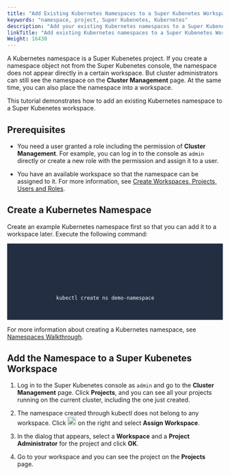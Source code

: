 ```yaml
---
title: "Add Existing Kubernetes Namespaces to a Super Kubenetes Workspace"
keywords: "namespace, project, Super Kubenetes, Kubernetes"
description: "Add your existing Kubernetes namespaces to a Super Kubenetes workspace."
linkTitle: "Add existing Kubernetes namespaces to a Super Kubenetes Workspace"
Weight: 16430
---
```


A Kubernetes namespace is a Super Kubenetes project. If you create a namespace object not from the Super Kubenetes console, the namespace does not appear directly in a certain workspace. But cluster administrators can still see the namespace on the **Cluster Management** page. At the same time, you can also place the namespace into a workspace.

This tutorial demonstrates how to add an existing Kubernetes namespace to a Super Kubenetes workspace.

## Prerequisites

- You need a user granted a role including the permission of **Cluster Management**. For example, you can log in to the console as `admin` directly or create a new role with the permission and assign it to a user.

- You have an available workspace so that the namespace can be assigned to it. For more information, see [Create Workspaces, Projects, Users and Roles](../../../quick-start/create-workspace-and-project/).

## Create a Kubernetes Namespace

Create an example Kubernetes namespace first so that you can add it to a workspace later. Execute the following command:

<article className="highlight">
    <pre style="color: rgb(248, 248, 242); background: rgb(36, 46, 66); tab-size: 4;">
        <div className="copy-code-button" title="Copy Code"></div>
        <div className="code-over-div">
          <code>
            <p>
                kubectl create ns demo-namespace</p></code></div>
    </pre>
</article>

For more information about creating a Kubernetes namespace, see [Namespaces Walkthrough](https://kubernetes.io/docs/tasks/administer-cluster/namespaces-walkthrough/).

## Add the Namespace to a Super Kubenetes Workspace

1. Log in to the Super Kubenetes console as `admin` and go to the **Cluster Management** page. Click **Projects**, and you can see all your projects running on the current cluster, including the one just created.

2. The namespace created through kubectl does not belong to any workspace. Click <img src="/dist/assets/docs/v3.3/faq/access-control-and-account-management/add-exisiting-namespaces-to-a-Super Kubenetes-workspace/three-dots.png" height="20px"> on the right and select **Assign Workspace**.

3. In the dialog that appears, select a **Workspace** and a **Project Administrator** for the project and click **OK**.

4. Go to your workspace and you can see the project on the **Projects** page.

